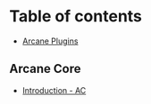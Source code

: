 # Table of contents

* [Arcane Plugins](README.md)

## Arcane Core

* [Introduction - AC](arcane-core/introduction-ac.md)
